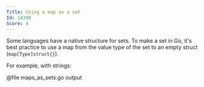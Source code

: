 ```yaml
---
Title: Using a map as a set
Id: 14398
Score: 4
---
```


Some languages have a native structure for sets. To make a set in Go, it's best practice to use a map from the value type of the set to an empty struct (`map[Type]struct{}`).

For example, with strings:

@file maps_as_sets.go output
